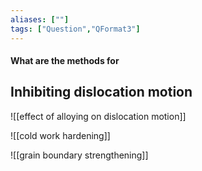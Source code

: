 ```yaml
---
aliases: [""]
tags: ["Question","QFormat3"]
---
```


#### What are the methods for
## Inhibiting dislocation motion

![[effect of alloying on dislocation motion]]

![[cold work hardening]]

![[grain boundary strengthening]]